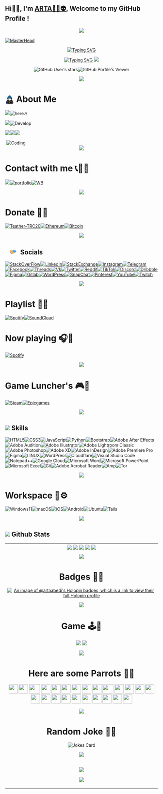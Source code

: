 ## Hi👋🏼, I'm [ARTA🖖🏽👽](https://ArtaAbedi.github.io), Welcome to my GitHub Profile !



<p  align="center">
<img src="https://user-images.githubusercontent.com/73097560/115834477-dbab4500-a447-11eb-908a-139a6edaec5c.gif">                     <br>



[![MasterHead](https://i.pinimg.com/originals/77/ca/a3/77caa32884d735d439ade45ba37feaf2.gif)](https://artaabedi.github.io/)


<p align="center">
<a href="https://git.io/typing-svg"><img src="https://readme-typing-svg.demolab.com?font=Rubik+80s+Fade&size=40&duration=4000&pause=500&center=true&vCenter=true&width=435&lines=I'm%F0%9F%91%BBArta;Web%F0%9F%A4%96Dev;%F0%9F%98%B5%E2%80%8D%F0%9F%92%ABDesigner;Analyst%F0%9F%A9%BB" alt="Typing SVG" /></a>
<p align=👋🏽"center">

 
<div align=center>
 <a href="https://git.io/typing-svg"><img src="https://readme-typing-svg.herokuapp.com?font=Oswald&size=25&pause=1000&color=F70077&center=true&width=435&lines=Technology+Lover+;Interested+in+learning+and+teaching+;Open+Source+Enthusiast" alt="Typing SVG" /></a>
<img src="https://media.giphy.com/media/WUlplcMpOCEmTGBtBW/giphy.gif" width="100"></div> <div align=center>



![GitHub User's stars](https://img.shields.io/github/stars/ArtaAbedi?style=for-the-badge&logo=github&color=yellow)![GitHub Porfile's Viewer](https://komarev.com/ghpvc/?username=ArtaAbedi&style=for-the-badge&logo=github&color=blueviolet)



</div><p  align="center">
<img src="https://user-images.githubusercontent.com/73097560/115834477-dbab4500-a447-11eb-908a-139a6edaec5c.gif">      <br>



 # <picture><img src="https://github.com/0xAbdulKhalid/0xAbdulKhalid/raw/main/assets/mdImages/about_me.gif" width = 30px align="center"></picture><b> About Me</b>

 
 
![](https://img.shields.io/badge/✍%20You%20can%20find%20my%20resume-%23563D7C?style=for-the-badge&logoColor=white)![here↗️](https://img.shields.io/badge/here↗️-%23E34F26?style=for-the-badge&logoColor=white)

 
![](https://img.shields.io/badge/💬%20Ask%20me%20about-%23FF0000?style=for-the-badge)![Develop](https://img.shields.io/badge/Web%20Development-%23563D7C?style=for-the-badge)

 
![](https://img.shields.io/badge/⚡%20Fun%20fact-yellow?style=for-the-badge&logoColor=white)![](https://img.shields.io/badge/My%20first%20line%20of%20code%20was%20not-%2300f?style=for-the-badge&logoColor=white)![](https://img.shields.io/badge/Hello%20%20World!-%23404d59?style=for-the-badge)



<img align="right" alt="Coding" width="500"
src="https://github.com/artaabedi/artaabedi.github.io/blob/main/images/giphy.gif">
<p  align="center"><img src="https://user-images.githubusercontent.com/73097560/115834477-dbab4500-a447-11eb-908a-139a6edaec5c.gif">          <br>


 
 # Contact with me 📞👦🏻



![](https://img.shields.io/badge/🔭%20I’m%20curently%20woking%20on%20my-%23E34F26?style=for-the-badge&logoColor=white)[![portfolio](https://img.shields.io/badge/Portfolio%20Website-%231877F2?style=for-the-badge&logoColor=white)](https://artaabedi.com)[![WB](https://img.shields.io/badge/WhatsApp-25D366?style=for-the-badge&logo=whatsapp&logoColor=white)](https://wa.me/989012224940)



<p  align="center"><img src="https://user-images.githubusercontent.com/73097560/115834477-dbab4500-a447-11eb-908a-139a6edaec5c.gif">          <br>


 
 # Donate 🤑💸



[![Teather-TRC20](https://img.shields.io/badge/tether-168363?style=for-the-badge&logo=tether&logoColor=white)](https://link.trustwallet.com/send?coin=195&address=THRSF7dHC4WWnBNxQi61QcLT9HiTmyHSHp&token_id=TR7NHqjeKQxGTCi8q8ZY4pL8otSzgjLj6t)[![Ethereum](https://img.shields.io/badge/Ethereum-3C3C3D?style=for-the-badge&logo=Ethereum&logoColor=white)](https://img.shields.io/badge/Ethereum-3C3C3D?style=for-the-badge&logo=Ethereum&logoColor=white)[![Bitcoin](https://img.shields.io/badge/Bitcoin-000000?style=for-the-badge&logo=bitcoin&logoColor=white)](https://link.trustwallet.com/send?coin=0&address=bc1qpq5x8lxll76havqd3lh6ype0g08nv8ncz2hqrf)



<p  align="center"><img src="https://user-images.githubusercontent.com/73097560/115834477-dbab4500-a447-11eb-908a-139a6edaec5c.gif">          <br>



 ## <img src="https://github.com/0xAbdulKhalid/0xAbdulKhalid/raw/main/assets/mdImages/handshake.gif" width=50px>Socials


 
[![StackOverFlow](https://img.shields.io/badge/Stack_Overflow-FE7A16?style=for-the-badge&logo=stack-overflow&logoColor=white)](https://stackoverflow.com/users/22366540/Arta-Abedi)[![LinkedIn](https://img.shields.io/badge/linkedin-%230077B5.svg?&style=for-the-badge&logo=linkedin&logoColor=dark)](https://www.linkedin.com/in/ArtaAbedi)[![StackExchange](https://img.shields.io/badge/StackExchange-%23ffffff.svg?style=for-the-badge&logo=StackExchange)](https://stackexchange.com/users/29195292/arta-abedi)[![Instagram](https://img.shields.io/badge/Instagram-E4405F?style=for-the-badge&logo=instagram&logoColor=white)](https://instagram.com/ArtaAbedi1)[![Telegram](https://img.shields.io/badge/Telegram-2CA5E0?style=for-the-badge&logo=telegram&logoColor=white)](https://t.me/ArtaDev/)[![Facebook](https://img.shields.io/badge/Facebook-1877F2?style=for-the-badge&logo=facebook&logoColor=white)](https://img.shields.io/badge/Facebook-1877F2?style=for-the-badge&logo=facebook&logoColor=white)[![Threads](https://img.shields.io/badge/Threads-000000?style=for-the-badge&logo=Threads&logoColor=white)](https://threads.net/@ArtaAbedi1)[![Vk](https://img.shields.io/badge/вконтакте-%232E87FB.svg?&style=for-the-badge&logo=vk&logoColor=white)](https://vk.com/ArtaAbedi)[![Twitter](https://img.shields.io/badge/Twitter-1DA1F2?style=for-the-badge&logo=twitter&logoColor=white)](https://x.com/ArtaAbedi/)[![Reddit](https://img.shields.io/badge/Reddit-FF4500?style=for-the-badge&logo=reddit&logoColor=white)](https://reddit.com/u/artaabedi/s/PrTuxMFxa1)[![TikTok](https://img.shields.io/badge/TikTok-000000?style=for-the-badge&logo=tiktok&logoColor=white)](tiktok.com/@ArtaAbedi1)[![Discord](https://img.shields.io/badge/Discord-5865F2?style=for-the-badge&logo=discord&logoColor=white)](https://discord.gg/GMjNtBy9qc)[![Dribbble](https://img.shields.io/badge/Dribbble-EA4C89?style=for-the-badge&logo=dribbble&logoColor=white)](https://dribbble.com/ArtaAbedi)[![Figma](https://img.shields.io/badge/Figma-F24E1E?style=for-the-badge&logo=figma&logoColor=white)](https://www.figma.com/@ArtaAbedi)[![Gitlab](https://img.shields.io/badge/GitLab-330F63?style=for-the-badge&logo=gitlab&logoColor=white)](https://gitlab.com/ArtaAbedi)[![WordPress](https://img.shields.io/badge/Wordpress-21759B?style=for-the-badge&logo=wordpress&logoColor=white)](https://profiles.wordpress.org/ArtaAbedi/)[![SnapChat](https://img.shields.io/badge/Snapchat-FFFC00?style=for-the-badge&logo=snapchat&logoColor=white)](https://snapchat.com/Arta.Abedi)[![Pinterest](https://img.shields.io/badge/Pinterest-%23E60023?style=for-the-badge&logo=Pinterest&logoColor=white)](https://pinterest.com/artaabedi)[![YouTube](https://img.shields.io/badge/YouTube-FF0000?style=for-the-badge&logo=youtube&logoColor=white)](https://www.youtube.com/@ArtaAbedi)[![Twitch](https://img.shields.io/badge/Twitch-9146FF?style=for-the-badge&logo=twitch&logoColor=white)](https://www.twitch.tv/ArtaAbedi)



<p  align="center">
<img src="https://user-images.githubusercontent.com/73097560/115834477-dbab4500-a447-11eb-908a-139a6edaec5c.gif">                <br>



 # Playlist 🎼🎶



[![Spotify](https://img.shields.io/badge/Spotify-1ED760?&style=for-the-badge&logo=spotify&logoColor=white)](https://open.spotify.com/user/pbht2yt12y811c4iyoa9m1zfa?si=s00cXukWR1CHYVYAcBB8UA&nd=1)[![SoundCloud](https://img.shields.io/badge/sound%20cloud-FF5500?style=for-the-badge&logo=soundcloud&logoColor=white)](https://soundcloud.com/ArtaAbedi)



 #  Now playing 🎧🎵



[![Spotify]()](https://dev.nowplayi.ng/playing.php)



<p  align="center"><img src="https://user-images.githubusercontent.com/73097560/115834477-dbab4500-a447-11eb-908a-139a6edaec5c.gif">           <br>



 # Game Luncher's 🎮👾



[![Steam](https://img.shields.io/badge/Steam-000000?style=for-the-badge&logo=steam&logoColor=white)](https://steamcommunity.com/id/ArtaAbedi/)[![Epicgames](https://img.shields.io/badge/Epic%20Games-313131?style=for-the-badge&logo=Epic%20Games&logoColor=white)](https://store.epicgames.com/u/218bbf1bd48941559d1c87841b75fb7f)



<p  align="center"><img src="https://user-images.githubusercontent.com/73097560/115834477-dbab4500-a447-11eb-908a-139a6edaec5c.gif">           <br>



 ## <img src="https://media2.giphy.com/media/QssGEmpkyEOhBCb7e1/giphy.gif?cid=ecf05e47a0n3gi1bfqntqmob8g9aid1oyj2wr3ds3mg700bl&rid=giphy.gif" width ="25"> <b>  Skills</b>



![HTML5](https://img.shields.io/badge/html5-%23E34F26.svg?style=for-the-badge&logo=html5&logoColor=white)![CSS3](https://img.shields.io/badge/css3-%231572B6.svg?style=for-the-badge&logo=css3&logoColor=white)![JavaScript](https://img.shields.io/badge/javascript-%23323330.svg?style=for-the-badge&logo=javascript&logoColor=%23F7DF1E)![Python](https://img.shields.io/badge/python-3670A0?style=for-the-badge&logo=python&logoColor=ffdd54)![Bootstrap](https://img.shields.io/badge/bootstrap-%238511FA.svg?style=for-the-badge&logo=bootstrap&logoColor=white)![Adobe After Effects](https://img.shields.io/badge/Adobe%20After%20Effects-9999FF.svg?style=for-the-badge&logo=Adobe%20After%20Effects&logoColor=white)![Adobe Audition](https://img.shields.io/badge/Adobe%20Audition-9999FF.svg?style=for-the-badge&logo=Adobe%20Audition&logoColor=white)![Adobe Illustrator](https://img.shields.io/badge/adobe%20illustrator-%23FF9A00.svg?style=for-the-badge&logo=adobe%20illustrator&logoColor=white)![Adobe Lightroom Classic](https://img.shields.io/badge/Adobe%20Lightroom%20Classic-31A8FF.svg?style=for-the-badge&logo=Adobe%20Lightroom%20Classic&logoColor=white)![Adobe Photoshop](https://img.shields.io/badge/adobe%20photoshop-%2331A8FF.svg?style=for-the-badge&logo=adobe%20photoshop&logoColor=white)![Adobe XD](https://img.shields.io/badge/Adobe%20XD-470137?style=for-the-badge&logo=Adobe%20XD&logoColor=#FF61F6)![Adobe InDesign](https://img.shields.io/badge/Adobe%20InDesign-49021F?style=for-the-badge&logo=adobeindesign&logoColor=white)![Adobe Premiere Pro](https://img.shields.io/badge/Adobe%20Premiere%20Pro-9999FF.svg?style=for-the-badge&logo=Adobe%20Premiere%20Pro&logoColor=white)![Figma](https://img.shields.io/badge/figma-%23F24E1E.svg?style=for-the-badge&logo=figma&logoColor=white)![LINUX](https://img.shields.io/badge/Linux-FCC624?style=for-the-badge&logo=linux&logoColor=black)![WordPress](https://img.shields.io/badge/WordPress-%23117AC9.svg?style=for-the-badge&logo=WordPress&logoColor=white)![Cloudflare](https://img.shields.io/badge/Cloudflare-F38020?style=for-the-badge&logo=Cloudflare&logoColor=white)![Visual Studio Code](https://img.shields.io/badge/Visual%20Studio%20Code-0078d7.svg?style=for-the-badge&logo=visual-studio-code&logoColor=white)![Notepad++](https://img.shields.io/badge/Notepad++-90E59A.svg?style=for-the-badge&logo=notepad%2b%2b&logoColor=black)![Google Cloud](https://img.shields.io/badge/GoogleCloud-%234285F4.svg?style=for-the-badge&logo=google-cloud&logoColor=white)![Microsoft Word](https://img.shields.io/badge/Microsoft_Word-2B579A?style=for-the-badge&logo=microsoft-word&logoColor=white)![Microsoft PowerPoint](https://img.shields.io/badge/Microsoft_PowerPoint-B7472A?style=for-the-badge&logo=microsoft-powerpoint&logoColor=white)![Microsoft Excel](https://img.shields.io/badge/Microsoft_Excel-217346?style=for-the-badge&logo=microsoft-excel&logoColor=white)![Git](https://img.shields.io/badge/git-%23F05033.svg?style=for-the-badge&logo=git&logoColor=white)![Adobe Acrobat Reader](https://img.shields.io/badge/Adobe%20Acrobat%20Reader-EC1C24.svg?style=for-the-badge&logo=Adobe%20Acrobat%20Reader&logoColor=white)![Amp](https://img.shields.io/badge/Amp-005AF0?style=for-the-badge&logo=amp&logoColor=white)![Tor](https://img.shields.io/badge/Tor-7D4698?style=for-the-badge&logo=Tor-Browser&logoColor=white)



<p  align="center"><img src="https://user-images.githubusercontent.com/73097560/115834477-dbab4500-a447-11eb-908a-139a6edaec5c.gif">          <br>



# Workspace 🦾⚙️ 



![Windows11](https://img.shields.io/badge/Windows%2011-0078D6?style=for-the-badge&logo=windows&logoColor=white)![macOS](https://img.shields.io/badge/mac%20os-000000?style=for-the-badge&logo=macos&logoColor=F0F0F0)![iOS](https://img.shields.io/badge/iOS-000000?style=for-the-badge&logo=ios&logoColor=white)![Android](https://img.shields.io/badge/android-%2320232a.svg?style=for-the-badge&logo=android&logoColor=%a4c639)![Ubuntu](https://img.shields.io/badge/Ubuntu-E95420?style=for-the-badge&logo=ubuntu&logoColor=white)![Tails](https://img.shields.io/badge/Tails%20-56347C?&style=for-the-badge&logo=tails&logoColor=white)



<p  align="center"><img src="https://user-images.githubusercontent.com/73097560/115834477-dbab4500-a447-11eb-908a-139a6edaec5c.gif">          <br>



## <img src="https://media.giphy.com/media/iY8CRBdQXODJSCERIr/giphy.gif" width="35"><b> Github Stats </b>

<!--- stats & Trophy (start) -->

<p align="center">
 
  <!--- stats (start) -->
<table align="center">
<tr border="none">
<td width="50%" align="center">



<img align="center" src="https://streak-stats.demolab.com/?user=artaabedi&theme=github-green-purple" />

<img  align="center"  src="https://github-readme-stats.vercel.app/api?username=artaabedi&theme=highcontrast&show_icons=true&count_private=true&include_all_commits=false" />

<img  align="center"  src="https://github-readme-stats.anuraghazra1.vercel.app/api/top-langs/?username=artaabedi&theme=midnight-purple&hide_border=false&no-bg=true&no-frame=true&langs_count=10"/>

<img align="center" src="https://github-profile-trophy.vercel.app/?username=artaabedi&theme=radical" />

<img align="center" src="https://github-readme-activity-graph.vercel.app/graph?username=artaabedi&theme=tokyo-night" />



<p  align="center"><img src="https://user-images.githubusercontent.com/73097560/115834477-dbab4500-a447-11eb-908a-139a6edaec5c.gif">           <br>



 #  Badges 🧧🔖



[![An image of @artaabedi's Holopin badges, which is a link to view their full Holopin profile](https://holopin.me/artaabedi)](https://holopin.io/@artaabedi)



<p  align="center"><img src="https://user-images.githubusercontent.com/73097560/115834477-dbab4500-a447-11eb-908a-139a6edaec5c.gif">                     <br>



# Game 🕹🐍



<img src="https://raw.githubusercontent.com/trinib/trinib/snake/github-contribution-grid-snake-dark.svg"/>



<img src="https://github.com/saadeghi/saadeghi/blob/master/dino.gif" />



<p  align="center"><img src="https://user-images.githubusercontent.com/73097560/115834477-dbab4500-a447-11eb-908a-139a6edaec5c.gif">                     <br>



 # Here are some Parrots  🦜😂



<div>
    <img src="https://cultofthepartyparrot.com/parrots/hd/githubparrot.gif" width="30" height="30"/>
    <img src="https://cultofthepartyparrot.com/flags/hd/indiaparrot.gif" width="30" height="30"/>
    <img src="https://cultofthepartyparrot.com/parrots/asyncparrot.gif" width="36" height="30"/>
    <img src="https://cultofthepartyparrot.com/parrots/hd/60fpsparrot.gif" width="30" height="30"/>
    <img src="https://cultofthepartyparrot.com/parrots/hd/jumpingparrot.gif" width="30" height="30"/>
    <img src="https://cultofthepartyparrot.com/parrots/hd/opensourceparrot.gif" width="30" height="30"/>
    <img src="https://cultofthepartyparrot.com/parrots/hd/dealwithitnowparrot.gif" width="30" height="30"/>
    <img src="https://cultofthepartyparrot.com/parrots/hd/hypnoparrotlight.gif" width="30" height="30"/>
    <img src="https://cultofthepartyparrot.com/parrots/databaseparrot.gif" width="30" height="30"/>
    <img src="https://cultofthepartyparrot.com/parrots/fixparrot.gif" width="36" height="30"/>
    <img src="https://cultofthepartyparrot.com/parrots/hd/laptop_parrot.gif" width="30" height="30"/>
    <img src="https://cultofthepartyparrot.com/parrots/hd/spinningparrot.gif" width="30" height="30"/>
    <img src="https://cultofthepartyparrot.com/parrots/hd/levitationparrot.gif" width="30" height="30"/>
    <img src="https://cultofthepartyparrot.com/parrots/hd/meldparrot.gif" width="30" height="30"/>
    <img src="https://cultofthepartyparrot.com/parrots/slomoparrot.gif" width="30" height="30"/>
    <img src="https://cultofthepartyparrot.com/parrots/hd/moonwalkingparrot.gif" width="30" height="30"/>
    <img src="https://cultofthepartyparrot.com/parrots/hd/stableparrot.gif" width="30" height="30"/>
    <img src="https://cultofthepartyparrot.com/parrots/hd/scienceparrot.gif" width="30" height="30"/>
    <img src="https://cultofthepartyparrot.com/parrots/hd/pirateparrot.gif" width="30" height="30"/>
    <img src="https://cultofthepartyparrot.com/parrots/hd/footballparrot.gif" width="30" height="30"/>
    <img src="https://cultofthepartyparrot.com/parrots/hd/illuminatiparrot.gif" width="30" height="30"/>
    <img src="https://cultofthepartyparrot.com/parrots/hd/hypnoparrotdark.gif" width="30" height="30"/>
    <img src="https://cultofthepartyparrot.com/parrots/hd/mustacheparrot.gif" width="30" height="30"/>
    <img src="https://cultofthepartyparrot.com/parrots/hd/laptop_parrot.gif" width="30" height="30"/>
</div>



<p  align="center"><img src="https://user-images.githubusercontent.com/73097560/115834477-dbab4500-a447-11eb-908a-139a6edaec5c.gif">           <br>



 # Random Joke 🤪😹


 
![Jokes Card](https://readme-jokes.vercel.app/api)



<p  align="center"><img src="https://user-images.githubusercontent.com/73097560/115834477-dbab4500-a447-11eb-908a-139a6edaec5c.gif"><br> <br>



<p align="center""><img src="https://media.giphy.com/media/jpVnC65DmYeyRL4LHS/giphy.gif" width="20%"> </p><p  align="center"><img src="https://user-images.githubusercontent.com/73097560/115834477-dbab4500-a447-11eb-908a-139a6edaec5c.gif"><br>


